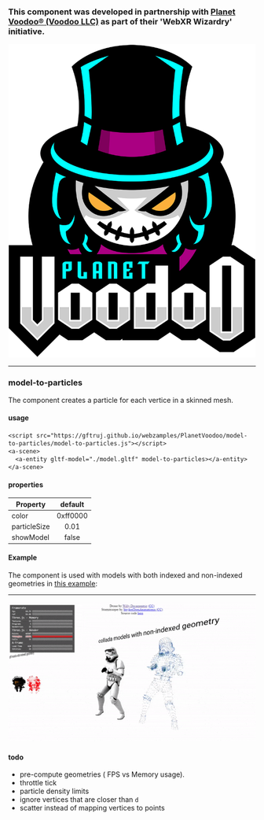 ### This component was developed in partnership with [Planet Voodoo® (Voodoo LLC)](https://planetvoodoo.org/) as part of their 'WebXR Wizardry' initiative.
[![Logo](../media/planet-voodoo.png)](https://planetvoodoo.org/)
<hr>

### model-to-particles

The component creates a particle for each vertice in a skinned mesh. 

#### usage

    <script src="https://gftruj.github.io/webzamples/PlanetVoodoo/model-to-particles/model-to-particles.js"></script>
    <a-scene>
      <a-entity gltf-model="./model.gltf" model-to-particles></a-entity>
    </a-scene>
  
#### properties

| Property      | default       |
| ------------- |:-------------:| 
| color         | 0xff0000      | 
| particleSize  | 0.01          | 
| showModel     | false         | 


#### Example

The component is used with models with both indexed and non-indexed geometries in [this example](https://gftruj.github.io/webzamples/PlanetVoodoo/model-to-particles):
<hr>

![stormtroopers](./../media/stormtroopers.gif "stormtroopers")


#### todo
- pre-compute geometries ( FPS vs Memory usage).
- throttle tick
- particle density limits
- ignore vertices that are closer than `d`
- scatter instead of mapping vertices to points
